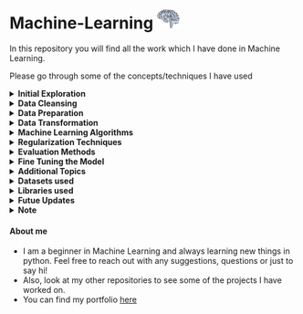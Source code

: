 # Machine-Learning  <img src="/Resources/AI.gif" width="40" height="35"/>
 
In this repository you will find all the work which I have done in Machine Learning.

Please go through some of the concepts/techniques I have used

<details><summary><b>Initial Exploration</b></summary>
    
- Basic statistical analysis for different features
- Distribution for all the features
- Visualizing the data using `matplotlib`
<br/>
</details>

<details><summary><b>Data Cleansing</b></summary>

- Impute the numerical values using `sklearn.impute.SimpleImputer`
- Add new features using my custom class, `addAdditionalAttributes`
- Scale the numerical values using `sklearn.preprocessing.StandardScalar`
- Encode the categorical values using `sklearn.preprocessing.OneHotEncoder`
<br/>
</details>

<details><summary><b>Data Preparation</b></summary>

- Split the dataset, using `sklearn.model_selection.train_test_split`
- Split the dataset into Training and Test based on a column, using `sklearn.model_selection.StratifiedShuffleSplit`
<br/>
</details>

<details><summary><b>Data Transformation</b></summary>

- Created numerical and categorical pipeline, using `skelarn.pipeline.Pipeline`
- Combined both the pipelines into one, using `skelarn.compose.ColumnTransformer`
- Created custom classes so that these can be easily inserted into the pipeline
<br/>
</details>

<details><summary><b>Machine Learning Algorithms</b></summary>
</br>
<details><summary><b><i>Simple Regression</i></b></summary>

- Linear Regression, using `sklearn.linear_model.LinearRegression`
- Decision Tree Regression, using `sklearn.tree.DecisionTreeRegressor`
- Random Forest Regression, using `sklearn.ensemble.RandomForestRegressor`
</details>

<details><summary><b><i>Regularized Regression</i></b></summary>

- Stochastic Gradient Descent Regression, using `sklearn.linear_model.SGDRegressor`
- Ridge Regression, using `sklearn.linear_model.Ridge`
- Lasso Regression, using `sklearn.linear_model.Lasso`
- Elastic Net Regression, using `sklearn.linear_model.ElasticNet`
</details>

<details><summary><b><i>Simple Classification</i></b></summary>
    
- Binary, Multi Label and Multi Output Classifiers
- Random Forest Classification, using `sklearn.ensemble.RandomForestClassifier`
- SVC Classification, using `sklearn.svm.SVC`
- SGD Classification, using `sklearn.linear_model.SGDClassifier`
- One versus One Classification, using `sklear.multicall.OneVsOneClassifier`
- KNeighbors Classification, using `sklearn.neighbors.KNeighborsClassifier`
</details>
<br/>
</details>

<details><summary><b>Regularization Techniques</b></summary>

- Early Stopping
<br/>
</details>

<details><summary><b>Evaluation Methods</b></summary>

- Root Mean Square Error _RMSE_, using `sklearn.metrics.mean_squared_error`
- Cross-Validation, using `sklearn.model_selection.cross_val_score`
- Confusion Matrix, using `sklearn.metrics.confusion_matrix`
- Precision Score, using `sklearn.metrics.precision_score`
- Recall Score, using `sklearn.metrics.recall_score`
- F1 Score Score, using `sklearn.metrics.f1_score`
- Precision Recall Curve, using `sklearn.metrics.precision_recall_curve`
- ROC Curve, using `sklearn.metrics.roc_curve`
- ROC AUC Score, using `sklearn.metrics.roc_auc_score`
<br/>
</details>

<details><summary><b>Fine Tuning the Model</b></summary>

- Grid search, using `sklearn.model_selection.GridSearchCV`
- Randomized Grid search, using `sklearn.model_selection.RandomizedSearchCV`
<br/>
</details>

<details><summary><b>Additional Topics</b></summary>

- Combined Data Cleansing, Tranformation, Machine Learning steps into a single pipeline
- Used Grid Search to fine tune the data cleansing steps
<br/>
</details>

<details><summary><b>Datasets used</b></summary>

- California House Prices
- MNIST Dataset
- Titanic Dataset
<br/>
</details>

<details><summary><b>Libraries used</b></summary>

- sklearn
- matplot
- numpy
- scipy
- pandas
<br/>
</details>

<details><summary><b>Futue Updates</b></summary>

- Will dive deeper into specific machine learning algorithms and learn out various hyperparameters
<br/>
</details>

<details><summary><b>Note</b></summary>

I am following [Hands-on Machine Learning with Scikit-Learn, Keras, and TensorFlow, 2nd Edition](https://www.oreilly.com/library/view/hands-on-machine-learning/9781492032632/). In my opinion, it is one of the best books I have come across for understand and learning Machine Learning, given you have some base knowledge and understanding about Python.
<br/>
</details>

<h4>About me</h4>

- I am a beginner in Machine Learning and always learning new things in python. Feel free to reach out with any suggestions, questions or just to say hi!
- Also, look at my other repositories to see some of the projects I have worked on.
- You can find my portfolio [here](https://preetparmar.github.io/)
<br/>
